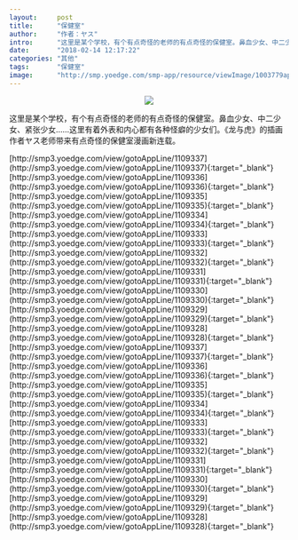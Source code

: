 ```yaml
---
layout:     post
title:      "保健室"
author:     "作者：ヤス"
intro:      "这里是某个学校，有个有点奇怪的老师的有点奇怪的保健室。鼻血少女、中二少女、紧张少女……这里有着外表和内心都有各种怪癖的少女们。《龙与虎》的插画作者ヤス老师带来有点奇怪的保健室漫画新连载。"
date:       "2018-02-14 12:17:22"
categories: "其他"
tags:       "保健室"
image:      "http://smp.yoedge.com/smp-app/resource/viewImage/1003779appline.png"
---
```

<div style="text-align: center">
<p><img src="http://smp.yoedge.com/smp-app/resource/viewImage/1003779appline.png"/></p>
</div>
<p class="post-meta">
<span>这里是某个学校，有个有点奇怪的老师的有点奇怪的保健室。鼻血少女、中二少女、紧张少女……这里有着外表和内心都有各种怪癖的少女们。《龙与虎》的插画作者ヤス老师带来有点奇怪的保健室漫画新连载。</span>
</p>
[http://smp3.yoedge.com/view/gotoAppLine/1109337](http://smp3.yoedge.com/view/gotoAppLine/1109337){:target="_blank"}
[http://smp3.yoedge.com/view/gotoAppLine/1109336](http://smp3.yoedge.com/view/gotoAppLine/1109336){:target="_blank"}
[http://smp3.yoedge.com/view/gotoAppLine/1109335](http://smp3.yoedge.com/view/gotoAppLine/1109335){:target="_blank"}
[http://smp3.yoedge.com/view/gotoAppLine/1109334](http://smp3.yoedge.com/view/gotoAppLine/1109334){:target="_blank"}
[http://smp3.yoedge.com/view/gotoAppLine/1109333](http://smp3.yoedge.com/view/gotoAppLine/1109333){:target="_blank"}
[http://smp3.yoedge.com/view/gotoAppLine/1109332](http://smp3.yoedge.com/view/gotoAppLine/1109332){:target="_blank"}
[http://smp3.yoedge.com/view/gotoAppLine/1109331](http://smp3.yoedge.com/view/gotoAppLine/1109331){:target="_blank"}
[http://smp3.yoedge.com/view/gotoAppLine/1109330](http://smp3.yoedge.com/view/gotoAppLine/1109330){:target="_blank"}
[http://smp3.yoedge.com/view/gotoAppLine/1109329](http://smp3.yoedge.com/view/gotoAppLine/1109329){:target="_blank"}
[http://smp3.yoedge.com/view/gotoAppLine/1109328](http://smp3.yoedge.com/view/gotoAppLine/1109328){:target="_blank"}
[http://smp3.yoedge.com/view/gotoAppLine/1109337](http://smp3.yoedge.com/view/gotoAppLine/1109337){:target="_blank"}
[http://smp3.yoedge.com/view/gotoAppLine/1109336](http://smp3.yoedge.com/view/gotoAppLine/1109336){:target="_blank"}
[http://smp3.yoedge.com/view/gotoAppLine/1109335](http://smp3.yoedge.com/view/gotoAppLine/1109335){:target="_blank"}
[http://smp3.yoedge.com/view/gotoAppLine/1109334](http://smp3.yoedge.com/view/gotoAppLine/1109334){:target="_blank"}
[http://smp3.yoedge.com/view/gotoAppLine/1109333](http://smp3.yoedge.com/view/gotoAppLine/1109333){:target="_blank"}
[http://smp3.yoedge.com/view/gotoAppLine/1109332](http://smp3.yoedge.com/view/gotoAppLine/1109332){:target="_blank"}
[http://smp3.yoedge.com/view/gotoAppLine/1109331](http://smp3.yoedge.com/view/gotoAppLine/1109331){:target="_blank"}
[http://smp3.yoedge.com/view/gotoAppLine/1109330](http://smp3.yoedge.com/view/gotoAppLine/1109330){:target="_blank"}
[http://smp3.yoedge.com/view/gotoAppLine/1109329](http://smp3.yoedge.com/view/gotoAppLine/1109329){:target="_blank"}
[http://smp3.yoedge.com/view/gotoAppLine/1109328](http://smp3.yoedge.com/view/gotoAppLine/1109328){:target="_blank"}


